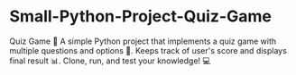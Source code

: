 # Small-Python-Project-Quiz-Game
Quiz Game 🤔 A simple Python project that implements a quiz game with multiple questions and options 📝. Keeps track of user's score and displays final result 📊. Clone, run, and test your knowledge! 💻
